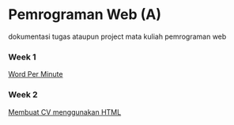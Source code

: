 # Pemrograman Web (A)
dokumentasi tugas ataupun project mata kuliah pemrograman web

### **Week 1**
[Word Per Minute](Word-Per-Minute.md)

### **Week 2**
[Membuat CV menggunakan HTML](cv-html.md)
